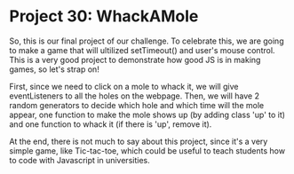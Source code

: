 # Project 30: WhackAMole

So, this is our final project of our challenge. To celebrate this, we are going to make a game that will ultilized setTimeout() and user's mouse control. This is a very good project to demonstrate how good JS is in making games, so let's strap on!

First, since we need to click on a mole to whack it, we will give eventListeners to all the holes on the webpage. Then, we will have 2 random generators to decide which hole and which time will the mole appear, one function to make the mole shows up (by adding class 'up' to it) and one function to whack it (if there is 'up', remove it).

At the end, there is not much to say about this project, since it's a very simple game, like Tic-tac-toe, which could be useful to teach students how to code with Javascript in universities.

